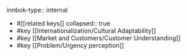 innbok-type:: internal
- #[[related keys]]
collapsed:: true
- #key [[Internationalization/Cultural Adaptability]]
- #key [[Market and Customers/Customer Understanding]]
- #key [[Problem/Urgency perception]]










